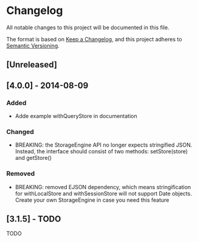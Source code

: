 # Changelog

All notable changes to this project will be documented in this file.

The format is based on [Keep a Changelog](https://keepachangelog.com/en/1.0.0/),
and this project adheres to [Semantic Versioning](https://semver.org/spec/v2.0.0.html).

## [Unreleased]

## [4.0.0] - 2014-08-09
### Added
- Adde example withQueryStore in documentation
### Changed
- BREAKING: the StorageEngine API no longer expects stringified JSON. Instead, the interface should consist of two methods: setStore(store) and getStore()
### Removed
- BREAKING: removed EJSON dependency, which means stringification for withLocalStore and withSessionStore will not support Date objects. Create your own StorageEngine in case you need this feature

## [3.1.5] - TODO

TODO
